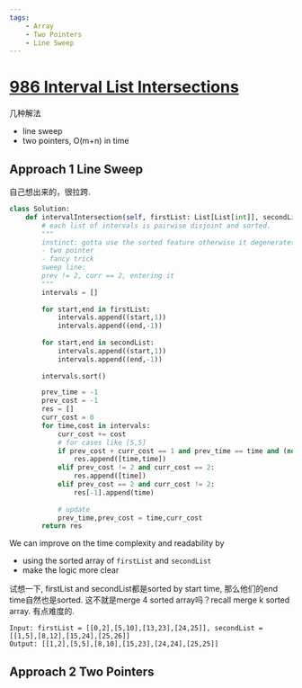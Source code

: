 ```yaml
---
tags:
    - Array
    - Two Pointers
    - Line Sweep
---
```


# [986 Interval List Intersections](https://leetcode.com/problems/interval-list-intersections/description/)

几种解法

- line sweep
- two pointers, O(m+n) in time


## Approach 1 Line Sweep

自己想出来的，很拉跨.

```python
class Solution:
    def intervalIntersection(self, firstList: List[List[int]], secondList: List[List[int]]) -> List[List[int]]:
        # each list of intervals is pairwise disjoint and sorted.
        """
        instinct: gotta use the sorted feature otherwise it degenerates to O(nlogn)
        - two pointer
        - fancy trick
        sweep line:
        prev != 2, curr == 2, entering it        
        """
        intervals = []
        
        for start,end in firstList:
            intervals.append((start,1))
            intervals.append((end,-1))
        
        for start,end in secondList:
            intervals.append((start,1))
            intervals.append((end,-1))
        
        intervals.sort()

        prev_time = -1
        prev_cost = -1
        res = []
        curr_cost = 0
        for time,cost in intervals:
            curr_cost += cost
            # for cases like [5,5]
            if prev_cost + curr_cost == 1 and prev_time == time and (not res or time != res[-1][1]):
                res.append([time,time])
            elif prev_cost != 2 and curr_cost == 2:
                res.append([time])
            elif prev_cost == 2 and curr_cost != 2:
                res[-1].append(time)
            
            # update
            prev_time,prev_cost = time,curr_cost     
        return res
```

We can improve on the time complexity and readability by

- using the sorted array of `firstList` and `secondList`
- make the logic more clear

试想一下, firstList and secondList都是sorted by start time, 那么他们的end time自然也是sorted. 这不就是merge 4 sorted array吗？recall merge k sorted array. 有点难度的.

```
Input: firstList = [[0,2],[5,10],[13,23],[24,25]], secondList = [[1,5],[8,12],[15,24],[25,26]]
Output: [[1,2],[5,5],[8,10],[15,23],[24,24],[25,25]]
```

## Approach 2 Two Pointers

```python
```
